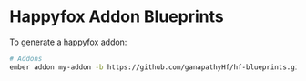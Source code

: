 Happyfox Addon Blueprints
==============================================================================

To generate a happyfox addon:

```bash
# Addons
ember addon my-addon -b https://github.com/ganapathyHf/hf-blueprints.git
```